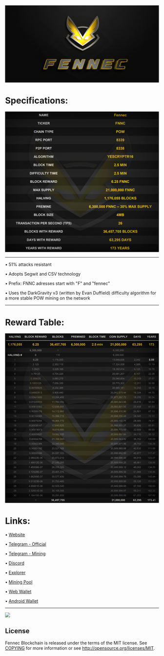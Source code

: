 ![](share/pixmaps/splashscreen_github_2048_3.png)


Specifications:
==================

![](share/pixmaps/specs.jpg)


---


• 51% attacks resistant

• Adopts Segwit and CSV technology

• Prefix: FNNC adresses start with "F" and "fennec"

• Uses the DarkGravity v3 (written by Evan Duffield) difficulty algorithm for a more stable POW mining on the network


---

Reward Table:
==================

![](share/pixmaps/Fennec-Reward-Table_07.jpg)





Links:
==================

• [Website](https://fennecblockchain.com/)

• [Telegram - Official](https://t.me/FennecPortal)

• [Telegram - Mining](https://t.me/FennecMiningPortal)

• [Discord](https://discord.gg/HUepGGUKW4)

• [Explorer](https://scan.fennecblockchain.com/)

• [Mining Pool](https://mine.fennecblockchain.com)

• [Web Wallet](https://fennecwallet.com)

• [Android Wallet](https://play.google.com/store/apps/details?id=com.fennec.wallet)


---

![](https://github.com/koh-gt/fennec/blob/main/share/pixmaps/512.png?raw=true)

License
-------

Fennec Blockchain is released under the terms of the MIT license. See [COPYING](COPYING) for more
information or see http://opensource.org/licenses/MIT.
